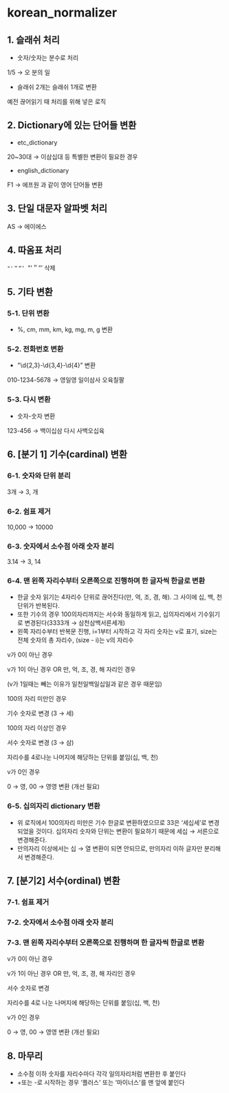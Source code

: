 # korean_normalizer

## 1. 슬래쉬 처리

- 숫자/숫자는 분수로 처리

1/5 → 오 분의 일

- 슬래쉬 2개는 슬래쉬 1개로 변환

예전 끊어읽기 때 처리를 위해 넣은 로직

## 2. Dictionary에 있는 단어들 변환

- etc_dictionary

20~30대 → 이삼십대 등 특별한 변환이 필요한 경우 

- english_dictionary

F1 → 에프원 과 같이 영어 단어들 변환

## 3. 단일 대문자 알파벳 처리

AS → 에이에스

## 4. 따옴표 처리

`"'＂“‘ `"'＂”’ 삭제

## 5. 기타 변환

### 5-1. 단위 변환

- %, cm, mm, km, kg, mg, m, g 변환

### 5-2. 전화번호 변환

- "\d{2,3}-\d{3,4}-\d{4}” 변환

010-1234-5678 → 영일영 일이삼사 오육칠팔

### 5-3. 다시 변환

- 숫자-숫자 변환

123-456 → 백이십삼 다시 사백오십육

## 6. [분기 1] 기수(cardinal) 변환

### 6-1. 숫자와 단위 분리

3개 → 3, 개

### 6-2. 쉼표 제거

10,000 → 10000

### 6-3. 숫자에서 소수점 아래 숫자 분리

3.14 → 3, 14

### 6-4. 맨 왼쪽 자리수부터 오른쪽으로 진행하며 한 글자씩 한글로 변환

- 한글 숫자 읽기는 4자리수 단위로 끊어진다(만, 억, 조, 경, 해). 그 사이에 십, 백, 천 단위가 반복된다.
- 또한 기수의 경우 100의자리까지는 서수와 동일하게 읽고, 십의자리에서 기수읽기로 변경된다(3333개 → 삼천삼백서른세개)
- 왼쪽 자리수부터 반복문 진행, i=1부터 시작하고 각 자리 숫자는 v로 표기, size는 전체 숫자의 총 자리수, (size - i)는 v의 자리수

v가 0이 아닌 경우

v가 1이 아닌 경우 OR 만, 억, 조, 경, 해 자리인 경우

(v가 1일때는 빼는 이유가 일천일백일십일과 같은 경우 때문임)

100의 자리 미만인 경우

기수 숫자로 변경 (3 → 세)

100의 자리 이상인 경우

서수 숫자로 변경 (3 → 삼)

자리수를 4로나눈 나머지에 해당하는 단위를 붙임(십, 백, 천)

v가 0인 경우

0 → 영, 00 → 영영 변환 (개선 필요)

### 6-5. 십의자리 dictionary 변환

- 위 로직에서 100의자리 미만은 기수 한글로 변환하였으므로 33은 ‘세십세’로 변경되었을 것이다. 십의자리 숫자와 단위는 변환이 필요하기 때문에 세십 → 서른으로 변경해준다.
- 만의자리 이상에서는 십 → 열 변환이 되면 안되므로, 만의자리 이하 글자만 분리해서 변경해준다.

## 7. [분기2] 서수(ordinal) 변환

### 7-1. 쉼표 제거

### 7-2. 숫자에서 소수점 아래 숫자 분리

### 7-3. 맨 왼쪽 자리수부터 오른쪽으로 진행하며 한 글자씩 한글로 변환

v가 0이 아닌 경우

v가 1이 아닌 경우 OR 만, 억, 조, 경, 해 자리인 경우

서수 숫자로 변경

자리수를 4로 나눈 나머지에 해당하는 단위를 붙임(십, 백, 천)

v가 0인 경우

0 → 영, 00 → 영영 변환 (개선 필요)

## 8. 마무리

- 소수점 이하 숫자를 자리수마다 각각 일의자리처럼 변환한 후 붙인다
- +또는 -로 시작하는 경우 ‘플러스' 또는 ‘마이너스'를 맨 앞에 붙인다